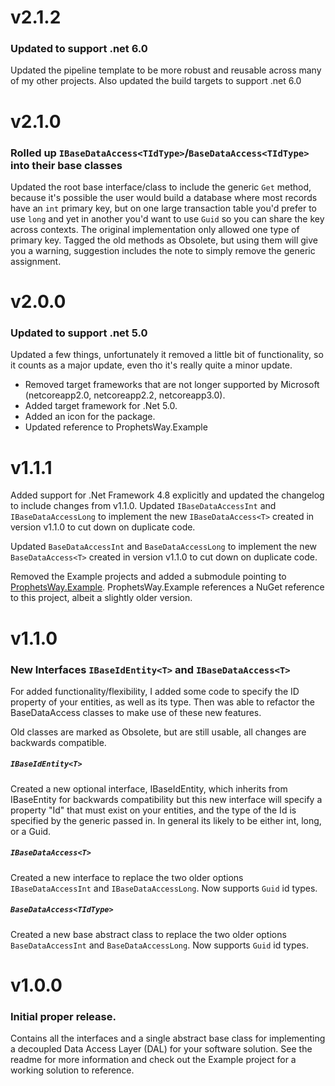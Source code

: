 # v2.1.2
### Updated to support .net 6.0
Updated the pipeline template to be more robust and reusable across many of my other projects.  Also updated the build
targets to support .net 6.0

# v2.1.0
### Rolled up ```IBaseDataAccess<TIdType>```/```BaseDataAccess<TIdType>``` into their base classes
Updated the root base interface/class to include the generic ```Get``` method, because it's possible the user would build
a database where most records have an ```int``` primary key, but on one large transaction table you'd prefer to use ```long```
and yet in another you'd want to use ```Guid``` so you can share the key across contexts.  The original implementation
only allowed one type of primary key.  Tagged the old methods as Obsolete, but using them will give you a warning, suggestion
includes the note to simply remove the generic assignment.


# v2.0.0
### Updated to support .net 5.0
Updated a few things, unfortunately it removed a little bit of functionality, so it counts as a major update, 
even tho it's really quite a minor update.
- Removed target frameworks that are not longer supported by Microsoft (netcoreapp2.0, netcoreapp2.2, netcoreapp3.0).
- Added target framework for .Net 5.0.
- Added an icon for the package.
- Updated reference to ProphetsWay.Example 


# v1.1.1
Added support for .Net Framework 4.8 explicitly and updated the changelog to include changes from v1.1.0.
Updated ```IBaseDataAccessInt``` and ```IBaseDataAccessLong``` to implement the new ```IBaseDataAccess<T>```
created in version v1.1.0 to cut down on duplicate code.

Updated ```BaseDataAccessInt``` and ```BaseDataAccessLong``` to implement the new ```BaseDataAccess<T>``` 
created in version v1.1.0 to cut down on duplicate code.

Removed the Example projects and added a submodule pointing to [ProphetsWay.Example](https://github.com/ProphetManX/ProphetsWay.Example).
ProphetsWay.Example references a NuGet reference to this project, albeit a slightly older version.



# v1.1.0
### New Interfaces ```IBaseIdEntity<T>``` and ```IBaseDataAccess<T>```
For added functionality/flexibility, I added some code to specify the ID property of your entities, as well as its type.
Then was able to refactor the BaseDataAccess classes to make use of these new features.

Old classes are marked as Obsolete, but are still usable, all changes are backwards compatible.

##### ```IBaseIdEntity<T>```
Created a new optional interface, IBaseIdEntity, which inherits from IBaseEntity for backwards compatibility
but this new interface will specify a property "Id" that must exist on your entities, and the type of the Id is 
specified by the generic passed in.  In general its likely to be either int, long, or a Guid.

##### ```IBaseDataAccess<T>```
Created a new interface to replace the two older options ```IBaseDataAccessInt``` and ```IBaseDataAccessLong```.
Now supports ```Guid``` id types.

##### ```BaseDataAccess<TIdType>```
Created a new base abstract class to replace the two older options ```BaseDataAccessInt``` and ```BaseDataAccessLong```.
Now supports ```Guid``` id types.



# v1.0.0
### Initial proper release.  
Contains all the interfaces and a single abstract base class for implementing a decoupled Data Access Layer (DAL) for your software solution.  See the 
readme for more information and check out the Example project for a working solution to reference.